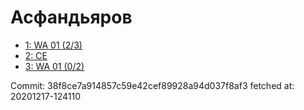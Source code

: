 # Асфандьяров
- [1: WA 01 (2/3)](1.md)
- [2: CE](2.md)
- [3: WA 01 (0/2)](3.md)

Commit: 38f8ce7a914857c59e42cef89928a94d037f8af3
 fetched at: 20201217-124110
